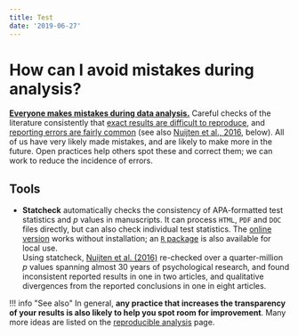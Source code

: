 ```yaml
---
title: Test
date: '2019-06-27'
---
```

# How can I avoid mistakes during analysis?

[**Everyone makes mistakes during data analysis.**](https://twitter.com/mcxfrank/status/1010254884938047488) Careful checks of the literature consistently that [exact results are difficult to reproduce](https://osf.io/preprints/bitss/39cfb/), and [reporting errors are fairly common](https://doi.org/10.3758/s13428-011-0089-5) (see also [Nuijten et al., 2016](https://dx.doi.org/10.3758/s13428-015-0664-2), below). All of us have very likely made mistakes, and are likely to make more in the future. Open practices help others spot these and correct them; we can work to reduce the incidence of errors.

## Tools

* **Statcheck** automatically checks the consistency of APA-formatted test statistics and _p_ values in manuscripts. It can process `HTML`, `PDF` and `DOC` files directly, but can also check individual test statistics. The [online version](http://statcheck.io/) works without installation; an [`R` package](http://cran.r-project.org/package=statcheck) is also available for local use. <br> Using statcheck, [Nuijten et al. (2016)](https://dx.doi.org/10.3758/s13428-015-0664-2) re-checked over a quarter-million _p_ values spanning almost 30 years of psychological research, and found inconsistent reported results in one in two articles, and qualitative divergences from the reported conclusions in one in eight articles.

!!! info "See also"
    In general, **any practice that increases the transparency of your results is also likely to help you spot room for improvement**. Many more ideas are listed on the [reproducible analysis](./reproducibility.md) page.
